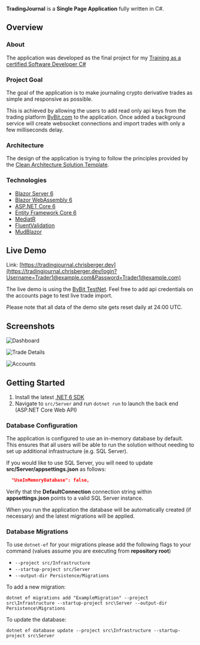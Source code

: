 **TradingJournal** is a **Single Page Application** fully written in C#.

## Overview

### About

The application was developed as the final project for my [Training as a certified Software Developer C#](https://www.wifiwien.at/kurs/18196x-ausbildung-zum-geprueften-software-developer-c)

### Project Goal

The goal of the application is to make journaling crypto derivative trades as simple and responsive as possible.

This is achieved by allowing the users to add read only api keys from the trading platform [ByBit.com](https://bybit.com) to the application. Once added a background service will create websocket connections and import trades with only a few milliseconds delay.

### Architecture

The design of the application is trying to follow the principles provided by the [Clean Architecture Solution Template](https://github.com/jasontaylordev/CleanArchitecture).

### Technologies

* [Blazor Server 6](https://docs.microsoft.com/en-us/aspnet/core/blazor/?view=aspnetcore-6.0#blazor-server)
* [Blazor WebAssembly 6](https://docs.microsoft.com/en-us/aspnet/core/blazor/?view=aspnetcore-6.0#blazor-webassembly)
* [ASP.NET Core 6](https://docs.microsoft.com/en-us/aspnet/core/introduction-to-aspnet-core?view=aspnetcore-6.0)
* [Entity Framework Core 6](https://docs.microsoft.com/en-us/ef/core/)
* [MediatR](https://github.com/jbogard/MediatR)
* [FluentValidation](https://fluentvalidation.net/)
* [MudBlazor](https://mudblazor.com/)

## Live Demo

Link: [https://tradingjournal.chrisberger.dev](https://tradingjournal.chrisberger.dev/login?Username=Trader1@example.com&Password=Trader1@example.com)

The live demo is using the [ByBit TestNet](https://testnet.bybit.com/). Feel free to add api credentials on the accounts page to test live trade import.

Please note that all data of the demo site gets reset daily at 24:00 UTC.

## Screenshots

![Dashboard](https://raw.githubusercontent.com/chr-ber/TradingJournal/master/docs/screenshots/dashboard.png)

![Trade Details](https://raw.githubusercontent.com/chr-ber/TradingJournal/master/docs/screenshots/trade-details.png)

![Accounts](https://raw.githubusercontent.com/chr-ber/TradingJournal/master/docs/screenshots/accounts.png)

## Getting Started

1. Install the latest [.NET 6 SDK](https://dotnet.microsoft.com/download/dotnet/6.0)
2. Navigate to `src/Server` and run `dotnet run` to launch the back end (ASP.NET Core Web API)

### Database Configuration

The application is configured to use an in-memory database by default. This ensures that all users will be able to run the solution without needing to set up additional infrastructure (e.g. SQL Server).

If you would like to use SQL Server, you will need to update **src/Server/appsettings.json** as follows:

```json
  "UseInMemoryDatabase": false,
```

Verify that the **DefaultConnection** connection string within **appsettings.json** points to a valid SQL Server instance. 

When you run the application the database will be automatically created (if necessary) and the latest migrations will be applied.

### Database Migrations

To use `dotnet-ef` for your migrations please add the following flags to your command (values assume you are executing from **repository root**)

* `--project src/Infrastructure`
* `--startup-project src/Server`
* `--output-dir Persistence/Migrations`

To add a new migration:

 `dotnet ef migrations add "ExampleMigration" --project src\Infrastructure --startup-project src\Server --output-dir Persistence\Migrations`

To update the database:

`dotnet ef database update --project src\Infrastructure --startup-project src\Server`








